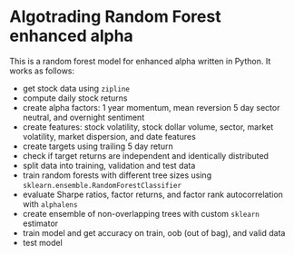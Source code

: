 # Algotrading Random Forest enhanced alpha
This is a random forest model for enhanced alpha written in Python. It works as follows:
- get stock data using `zipline`
- compute daily stock returns
- create alpha factors: 1 year momentum, mean reversion 5 day sector neutral, and overnight sentiment
- create features: stock volatility, stock dollar volume, sector, market volatility, market dispersion, and date features
- create targets using trailing 5 day return
- check if target returns are independent and identically distributed
- split data into training, validation and test data
- train random forests with different tree sizes using `sklearn.ensemble.RandomForestClassifier`
- evaluate Sharpe ratios, factor returns, and factor rank autocorrelation with `alphalens`
- create ensemble of non-overlapping trees with custom `sklearn` estimator
- train model and get accuracy on train, oob (out of bag), and valid data
- test model
